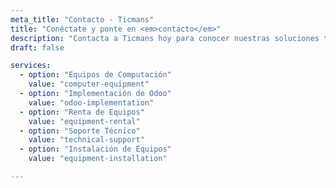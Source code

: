```yaml
---
meta_title: "Contacto - Ticmans"
title: "Conéctate y ponte en <em>contacto</em>"
description: "Contacta a Ticmans hoy para conocer nuestras soluciones tecnológicas. Estamos listos para impulsar tu empresa con equipos de calidad e implementación de Odoo."
draft: false

services:
  - option: "Equipos de Computación"
    value: "computer-equipment"
  - option: "Implementación de Odoo"
    value: "odoo-implementation"
  - option: "Renta de Equipos"
    value: "equipment-rental"
  - option: "Soporte Técnico"
    value: "technical-support"
  - option: "Instalación de Equipos"
    value: "equipment-installation"

---
```

